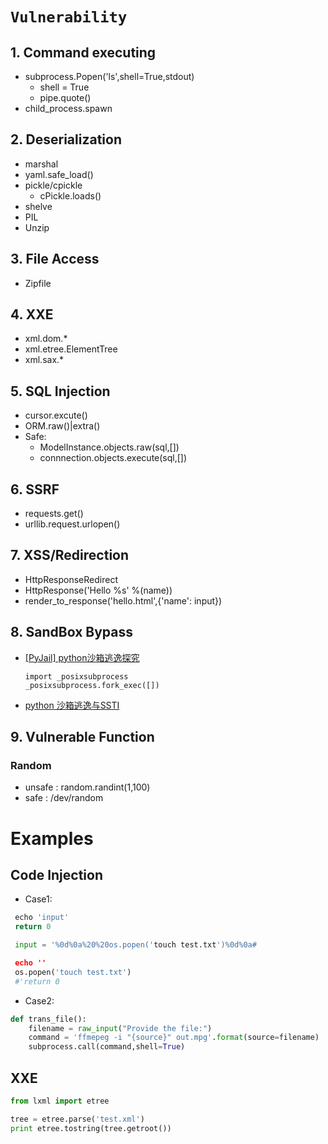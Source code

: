 # `Vulnerability`
## 1. Command executing
- subprocess.Popen('ls',shell=True,stdout)
  - shell = True
  - pipe.quote()
- child_process.spawn

## 2. Deserialization
- marshal
- yaml.safe_load()
- pickle/cpickle
  - cPickle.loads()
- shelve
- PIL
- Unzip

## 3. File Access
- Zipfile


## 4. XXE
- xml.dom.*
- xml.etree.ElementTree
- xml.sax.*


## 5. SQL Injection
- cursor.excute()
- ORM.raw()|extra()
- Safe:
  - ModelInstance.objects.raw(sql,[])
  - connnection.objects.execute(sql,[])

## 6. SSRF
- requests.get()
- urllib.request.urlopen()

## 7. XSS/Redirection
- HttpResponseRedirect
- HttpResponse('Hello %s' %(name))
- render_to_response('hello.html',{'name': input})


## 8. SandBox Bypass
- [[PyJail] python沙箱逃逸探究](https://zhuanlan.zhihu.com/p/579183067)
  ```
  import _posixsubprocess
  _posixsubprocess.fork_exec([])
  ```
- [python 沙箱逃逸与SSTI](https://misakikata.github.io/2020/04/python-%E6%B2%99%E7%AE%B1%E9%80%83%E9%80%B8%E4%B8%8ESSTI/)

## 9. Vulnerable Function
### Random
- unsafe : random.randint(1,100)
- safe : /dev/random


# Examples
## Code Injection
- Case1:
```python
 echo 'input'
 return 0

 input = '%0d%0a%20%20os.popen('touch test.txt')%0d%0a#

 echo ''
 os.popen('touch test.txt')
 #'return 0
```
- Case2:
```python
def trans_file():
    filename = raw_input("Provide the file:")
    command = 'ffmepeg -i "{source}" out.mpg'.format(source=filename)
    subprocess.call(command,shell=True)
```
## XXE
```python
from lxml import etree

tree = etree.parse('test.xml')
print etree.tostring(tree.getroot())


```
